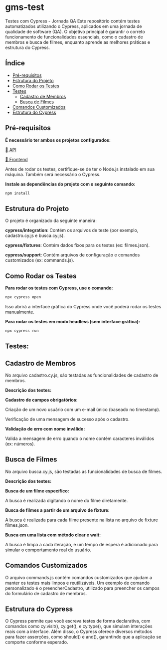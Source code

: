 # gms-test

Testes com Cypress - Jornada QA
Este repositório contém testes automatizados utilizando o Cypress, aplicados em uma jornada de qualidade de software (QA). O objetivo principal é garantir o correto funcionamento de funcionalidades essenciais, como o cadastro de membros e busca de filmes, enquanto aprende as melhores práticas e estrutura do Cypress.

## Índice

- [Pré-requisitos](#pré-requisitos)
- [Estrutura do Projeto](#estrutura-do-projeto)
- [Como Rodar os Testes](#como-rodar-os-testes)
- [Testes](#testes)
  - [Cadastro de Membros](#cadastro-de-membros)
  - [Busca de Filmes](#busca-de-filmes)
- [Comandos Customizados](#comandos-customizados)
- [Estrutura do Cypress](#estrutura-do-cypress)


## Pré-requisitos
**É necessário ter ambos os projetos configurados:**

[🔗 API](https://github.com/EBAC-QE/server-gms)

[🔗 Frontend](https://github.com/EBAC-QE/golden-movie-studio)

Antes de rodar os testes, certifique-se de ter o Node.js instalado em sua máquina. Também será necessário o Cypress.

**Instale as dependências do projeto com o seguinte comando:**

```bash
npm install
```

## Estrutura do Projeto
O projeto é organizado da seguinte maneira:

**cypress/integration**: Contém os arquivos de teste (por exemplo, cadastro.cy.js e busca.cy.js).

**cypress/fixtures**: Contém dados fixos para os testes (ex: filmes.json).

**cypress/support**: Contém arquivos de configuração e comandos customizados (ex: commands.js).

## Como Rodar os Testes
**Para rodar os testes com Cypress, use o comando:**

```bash
npx cypress open
```

Isso abrirá a interface gráfica do Cypress onde você poderá rodar os testes manualmente.

**Para rodar os testes em modo headless (sem interface gráfica):**

```bash
npx cypress run
```

## Testes:
## Cadastro de Membros
No arquivo cadastro.cy.js, são testadas as funcionalidades de cadastro de membros.

**Descrição dos testes:**

**Cadastro de campos obrigatórios:**

Criação de um novo usuário com um e-mail único (baseado no timestamp).

Verificação de uma mensagem de sucesso após o cadastro.

**Validação de erro com nome inválido:**

Valida a mensagem de erro quando o nome contém caracteres inválidos (ex: números).

## Busca de Filmes

No arquivo busca.cy.js, são testadas as funcionalidades de busca de filmes.

**Descrição dos testes:**

**Busca de um filme específico:**

A busca é realizada digitando o nome do filme diretamente.

**Busca de filmes a partir de um arquivo de fixture:**

A busca é realizada para cada filme presente na lista no arquivo de fixture filmes.json.

**Busca em uma lista com método clear e wait:**

A busca é limpa a cada iteração, e um tempo de espera é adicionado para simular o comportamento real do usuário.

## Comandos Customizados
O arquivo commands.js contém comandos customizados que ajudam a manter os testes mais limpos e reutilizáveis. Um exemplo de comando personalizado é o preencherCadastro, utilizado para preencher os campos do formulário de cadastro de membros.


## Estrutura do Cypress
O Cypress permite que você escreva testes de forma declarativa, com comandos como cy.visit(), cy.get(), e cy.type(), que simulam interações reais com a interface. Além disso, o Cypress oferece diversos métodos para fazer asserções, como should() e and(), garantindo que a aplicação se comporte conforme esperado.

